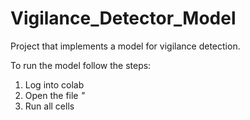 # Vigilance_Detector_Model
Project that implements a model for vigilance detection.

To run the model follow the steps:

1. Log into colab
2. Open the file *"*
3. Run all cells
